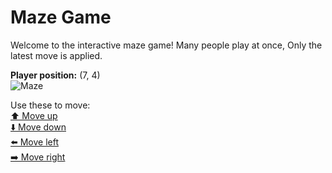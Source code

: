 # Maze Game  
Welcome to the interactive maze game! Many people play at once, Only the latest move is applied.

**Player position:** (7, 4)  
![Maze](https://recognize-instructor-criteria-other.trycloudflare.com/images/pos_7_4.png?t=1760507252000)

Use these to move:  
[⬆️ Move up](https://recognize-instructor-criteria-other.trycloudflare.com/move/7_4_w)  
[⬇️ Move down](https://recognize-instructor-criteria-other.trycloudflare.com/move/7_4_s)  
[⬅️ Move left](https://recognize-instructor-criteria-other.trycloudflare.com/move/7_4_a)  
[➡️ Move right](https://recognize-instructor-criteria-other.trycloudflare.com/move/7_4_d)
